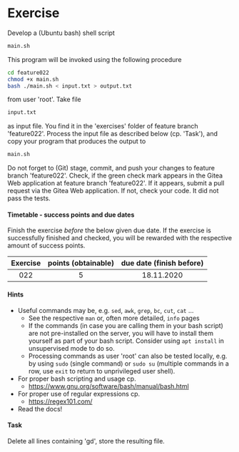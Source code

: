 # Exercise

Develop a (Ubuntu bash) shell script

```sh
main.sh
```

This program will be invoked using the following procedure

```sh
cd feature022
chmod +x main.sh
bash ./main.sh < input.txt > output.txt
```

from user 'root'. Take file

```sh
input.txt
```

as input file. You find it in the 'exercises' folder of feature branch
'feature022'. Process the input file as described below (cp. 'Task'),
and copy your program that produces the output to

```sh
main.sh
```

Do not forget to (Git) stage, commit, and push your changes to feature
branch 'feature022'. Check, if the green check mark appears in the
Gitea Web application at feature branch 'feature022'. If it appears,
submit a pull request via the Gitea Web application. If not, check your code.
It did not pass the tests.

  
#### Timetable - success points and due dates

Finish the exercise *before* the below given due date. If the exercise is
successfully finished and checked, you will be rewarded with the respective
amount of success points.

|Exercise    |points (obtainable)                   |due date (finish before)|
|:--------:  |:--------:                            |:--------:              |
|022|5|18.11.2020|


#### Hints

- Useful commands may be, e.g. `sed`, `awk`, `grep`, `bc`, `cut`, `cat` ...
  - See the respective `man` or, often more detailed, `info` pages
  - If the commands (in case you are calling them in your bash script)
    are not pre-installed on the server, you will have to install them
    yourself as part of your bash script. Consider using `apt install` in
    unsupervised mode to do so.
  - Processing commands as user 'root' can also be tested locally, e.g. by
    using `sudo` (single command) or `sudo su` (multiple commands in a row,
    use `exit` to return to unprivileged user shell).
- For proper bash scripting and usage cp.
  - https://www.gnu.org/software/bash/manual/bash.html
- For proper use of regular expressions cp.
  - https://regex101.com/
- Read the docs!

#### Task


Delete all lines containing 'gd', store the resulting file.

